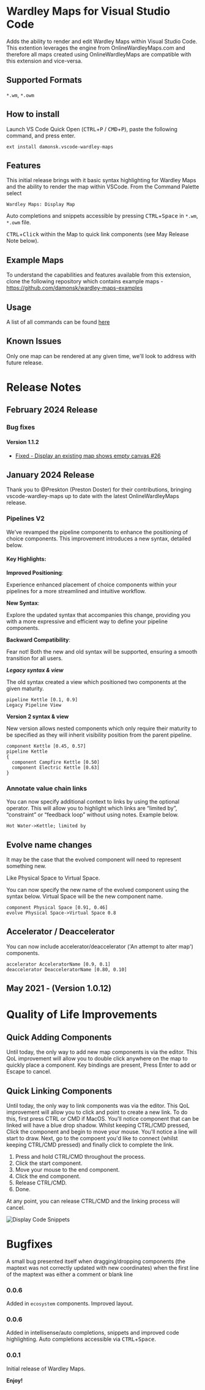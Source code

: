 # Wardley Maps for Visual Studio Code

Adds the ability to render and edit Wardley Maps within Visual Studio Code.  This extention leverages the engine from OnlineWardleyMaps.com and therefore all maps created using OnlineWardleyMaps are compatible with this extension and vice-versa.

## Supported Formats

`*.wm`, `*.owm`

## How to install

Launch VS Code Quick Open (<kbd>CTRL</kbd>+<kbd>P</kbd> / <kbd>CMD</kbd>+<kbd>P</kbd>), paste the following command, and press enter.

`ext install damonsk.vscode-wardley-maps`

## Features

This initial release brings with it basic syntax highlighting for Wardley Maps and the ability to render the map within VSCode.  From the Command Palette select 

`Wardley Maps: Display Map`

Auto completions and snippets accessible by pressing <kbd>CTRL</kbd>+<kbd>Space</kbd>
 in `*.wm`, `*.owm` file. 

 <kbd>CTRL</kbd>+<kbd>Click</kbd> within the Map to quick link components (see May Release Note below).

## Example Maps

To understand the capabilities and features available from this extension, clone the following repository which contains example maps - <https://github.com/damonsk/wardley-maps-examples>

## Usage
A list of all commands can be found [here](./usage.md)

## Known Issues

Only one map can be rendered at any given time, we'll look to address with future release.

# Release Notes

## February 2024 Release 

### Bug fixes

#### Version 1.1.2

- [Fixed - Display an existing map shows empty canvas #26](https://github.com/damonsk/vscode-wardley-maps/issues/26)

## January 2024 Release

Thank you to @Preskton (Preston Doster) for their contributions, bringing vscode-wardley-maps up to date with the latest OnlineWardleyMaps release.

### Pipelines V2

We’ve revamped the pipeline components to enhance the positioning of choice components. This improvement introduces a new syntax, detailed below.

#### Key Highlights:

**Improved Positioning**:

Experience enhanced placement of choice components within your pipelines for a more streamlined and intuitive workflow.

**New Syntax**:

Explore the updated syntax that accompanies this change, providing you with a more expressive and efficient way to define your pipeline components.

**Backward Compatibility**:

Fear not! Both the new and old syntax will be supported, ensuring a smooth transition for all users.

***Legacy syntax & view***

The old syntax created a view which positioned two components at the given maturity.

```
pipeline Kettle [0.1, 0.9]
Legacy Pipeline View
```

**Version 2 syntax & view**

New version allows nested components which only require their maturity to be specified as they will inherit visibility position from the parent pipeline.

```
component Kettle [0.45, 0.57]
pipeline Kettle
{
  component Campfire Kettle [0.50]
  component Electric Kettle [0.63]
}
```

### Annotate value chain links

You can now specify additional context to links by using the optional operator. This will allow you to highlight which links are “limited by”, “constraint” or “feedback loop” without using notes. Example below.

```
Hot Water->Kettle; limited by 
```

## Evolve name changes

It may be the case that the evolved component will need to represent something new.

Like Physical Space to Virtual Space.

You can now specify the new name of the evolved component using the syntax below. Virtual Space will be the new component name.

```
component Physical Space [0.91, 0.46]
evolve Physical Space->Virtual Space 0.8
```

## Accelerator / Deaccelerator

You can now include accelerator/deaccelerator ('An attempt to alter map') components.

```
accelerator AcceleratorName [0.9, 0.1]
deaccelerator DeacceleratorName [0.80, 0.10]
```

## May 2021 - (Version 1.0.12)

# Quality of Life Improvements

## Quick Adding Components 

Until today, the only way to add new map components is via the editor.  This QoL improvement will allow you to double click anywhere on the map to quickly place a component.  Key bindings are present, Press Enter to add or Escape to cancel.

## Quick Linking Components

Until today, the only way to link components was via the editor.  This QoL improvement will allow you to click and point to create a new link.  To do this, first press CTRL or CMD if MacOS.  You'll notice component that can be linked will have a blue drop shadow.  Whilst keeping CTRL/CMD pressed, Click the component and begin to move your mouse.  You'll notice a line will start to draw.  Next, go to the compoent you'd like to connect (whilst keeping CTRL/CMD pressed) and finally click to complete the link.

1. Press and hold CTRL/CMD throughout the process.
2. Click the start component.
3. Move your mouse to the end component.
4. Click the end component.
5. Release CTRL/CMD.
6. Done.

At any point, you can release CTRL/CMD and the linking process will cancel.

![Display Code Snippets](https://docs.onlinewardleymaps.com/assets/qol-may-2021.gif)

# Bugfixes

A small bug presented itself when dragging/dropping components (the maptext was not correctly updated with new coordinates) when the first line of the maptext was either a comment or blank line

### 0.0.6

Added in `ecosystem` components. Improved layout.

### 0.0.6

Added in intellisense/auto completions, snippets and improved code highlighting.  Auto completions accessible via <kbd>CTRL</kbd>+<kbd>Space</kbd>.

### 0.0.1

Initial release of Wardley Maps.

**Enjoy!**